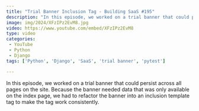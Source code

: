 ```yaml
---
title: "Trial Banner Inclusion Tag - Building SaaS #195"
description: "In this episode, we worked on a trial banner that could persist across all pages on the site. Because the banner needed data that was only available on the index page, we had to refactor the banner into an inclusion template tag to make the tag work consistently."
image: img/2024/XFzIPz2EvM8.jpg
video: https://www.youtube.com/embed/XFzIPz2EvM8
type: video
categories:
 - YouTube
 - Python
 - Django
tags: ['Python', 'Django', 'SaaS', 'trial banner', 'pytest']

---
```


In this episode, we worked on a trial banner that could persist across all pages on the site. Because the banner needed data that was only available on the index page, we had to refactor the banner into an inclusion template tag to make the tag work consistently.
